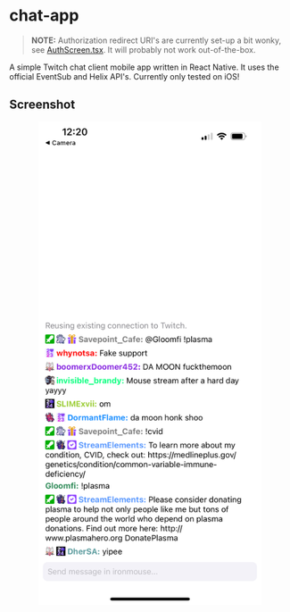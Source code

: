# chat-app

> **NOTE:** Authorization redirect URI's are currently set-up a bit wonky, see [AuthScreen.tsx](src/components/auth/AuthScreen.tsx). It will probably not work out-of-the-box.

A simple Twitch chat client mobile app written in React Native. It uses the official EventSub and Helix API's. Currently only tested on iOS!

## Screenshot

<center>
    <img src=".github/screenshot.png" alt="iOS screenshot" width="400" />
</center>
